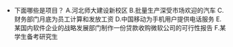 - 下面哪些是项目？
A.河北师大建设新校区
B.批量生产深受市场欢迎的汽车
C.财务部门月底为员工计算和发放工资
D.中国移动为手机用户提供电话服务
E.某国内软件企业的战略发展部门制作一份贷款收购微软公司的可行性报告
F.某学生备考研究生